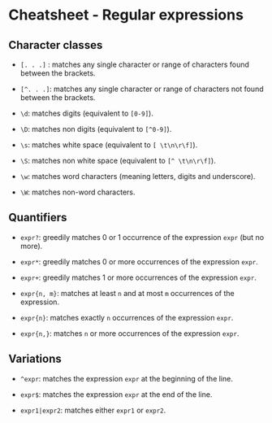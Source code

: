 # Cheatsheet - Regular expressions

## Character classes

* `[. . .]` : matches any single character or range of characters found between the brackets.

* `[^. . .]`: matches any single character or range of characters not found between the brackets.

* `\d`: matches digits (equivalent to `[0-9]`).

* `\D`: matches non digits (equivalent to `[^0-9]`).

* `\s`: matches white space (equivalent to `[ \t\n\r\f]`).

* `\S`: matches non white space (equivalent to `[^ \t\n\r\f]`).

* `\w`: matches word characters (meaning letters, digits and underscore).

* `\W`: matches non-word characters.

##  Quantifiers

* `expr?`: greedily matches 0 or 1 occurrence of the expression `expr` (but no more).

* `expr*`: greedily matches 0 or more occurrences of the expression `expr`.

* `expr+`: greedily matches 1 or more occurrences of the expression `expr`.

* `expr{n, m}`: matches at least `n` and at most `m` occurrences of the expression.

* `expr{n}`: matches exactly `n` occurrences of the expression `expr`.

* `expr{n,}`: matches `n` or more occurrences of the expression `expr`.

## Variations

* `^expr`: matches the expression `expr` at the beginning of the line.

* `expr$`: matches the expression `expr` at the end of the line.

* `expr1|expr2`: matches either `expr1` or `expr2`.
